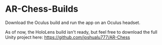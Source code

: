 # AR-Chess-Builds
Download the Oculus build and run the app on an Oculus headset.

As of now, the HoloLens build isn't ready, but feel free to download the full Unity project here:
https://github.com/joshualu777/AR-Chess
